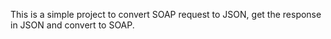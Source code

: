 This is a simple project to convert SOAP request to JSON, get the response in JSON and convert to SOAP.
